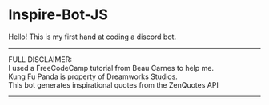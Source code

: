 # Inspire-Bot-JS
Hello! This is my first hand at coding a discord bot. 

*****************************************************************************************
FULL DISCLAIMER: <br>
  I used a FreeCodeCamp tutorial from Beau Carnes to help me. <br>
  Kung Fu Panda is property of Dreamworks Studios. <br>
  This bot generates inspirational quotes from the ZenQuotes API
*****************************************************************************************

